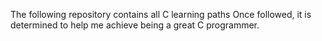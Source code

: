 The following repository contains all C learning paths
Once followed, it is determined to help me achieve being a great C programmer.
